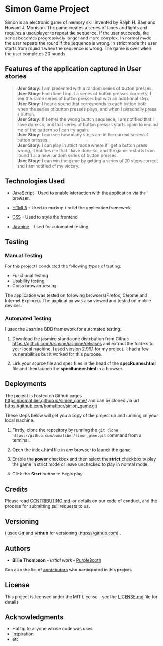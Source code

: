 # Simon Game Project

Simon is an electronic game of memory skill invented by Ralph H. Baer and Howard J. Morrison.
The game creates a series of tones and lights and requires a user/player to repeat the sequence.
If the user succeeds, the series becomes progressively longer and more complex. In normal mode the user repeats the round if the sequence is wrong. In strict mode the user starts from round 1 when the sequence is wrong. The game is over when the user completes 20 rounds.


## Features of the application captured in User stories

>**User Story:** I am presented with a random series of button presses.<br>
>**User Story:** Each time I input a series of button presses correctly, I see the same series of button presses but with an additional step.<br>
>**User Story:** I hear a sound that corresponds to each button both when the series of button presses plays, and when I personally press a button.<br>
>**User Story:** If I enter the wrong button sequence, I am notified that I have done so, and that series of button presses starts again to remind me of the pattern so I can try again.<br>
>**User Story:** I can see how many steps are in the current series of button presses.<br>
>**User Story:** I can play in strict mode where if I get a button press wrong, it notifies me that I have done so, and the game restarts from round 1 at a new random series of button presses.<br>
>**User Story:** I can win the game by getting a series of 20 steps correct and I am notified of my victory.<br>


## Technologies Used

* [JavaScript](https://en.wikipedia.org/wiki/JavaScript) - Used to enable interaction with the application via the browser.

* [HTML5](https://en.wikipedia.org/wiki/HTML) - Used to markup / build the application framework.

* [CSS](https://en.wikipedia.org/wiki/Cascading_Style_Sheets) - Used to style the frontend

* [Jasmine](https://github.com/jasmine/jasmine) - Used for automated testing.


## Testing

### Manual Testing

For this project I conducted the following types of testing:

* Functional testing
* Usability testing
* Cross browser testing

 The application was tested on following browsers(Firefox, Chrome and Internet Explorer). The application was also viewed and tested on  mobile devices.

### Automated Testing  

I used the Jasmine BDD framework for automated testing.

 1. Download the jasmine standalone distribution from Github https://github.com/jasmine/jasmine/releases and extract the folders to your local machine. I used version 2.99.1 for my project. It had a few vulnerabilities but it worked for this purpose.

 2. Link your source file and spec files in the head of the **specRunner.html** file and then launch the **specRunner.html** in a browser.


## Deployments

 The project is hosted on Github pages https://bomafiber.github.io/simon_game/ and can be cloned via url https://github.com/bomafiber/simon_game.git

 These steps below will get you a copy of the project up and running on your local machine.

 1. Firstly, clone the repository by running the ```git clone https://github.com/bomafiber/simon_game.git``` command from a terminal.

 2. Open the index.html file in any browser to launch the game.

 3. Enable the **power** checkbox and then select the **strict** checkbox to play the game in strict mode or leave unchecked to play in normal mode.

 3. Click the **Start** button to begin play.


## Credits

Please read [CONTRIBUTING.md](https://gist.github.com/PurpleBooth/b24679402957c63ec426) for details on our code of conduct, and the process for submitting pull requests to us.

## Versioning

I used **Git** and **Github** for versioning (https://github.com) .

## Authors

* **Billie Thompson** - *Initial work* - [PurpleBooth](https://github.com/PurpleBooth)

See also the list of [contributors](https://github.com/your/project/contributors) who participated in this project.

## License

This project is licensed under the MIT License - see the [LICENSE.md](LICENSE.md) file for details

## Acknowledgments

* Hat tip to anyone whose code was used
* Inspiration
* etc
